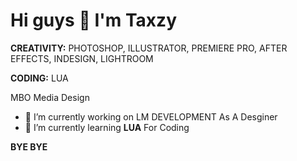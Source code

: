 # Hi guys 👋  I'm Taxzy

**CREATIVITY:** PHOTOSHOP, ILLUSTRATOR, PREMIERE PRO, AFTER EFFECTS, INDESIGN, LIGHTROOM

**CODING:** LUA

MBO Media Design

- 🎨 I’m currently working on LM DEVELOPMENT As A Desginer
- 🌱 I’m currently learning **LUA** For Coding

**BYE BYE**
